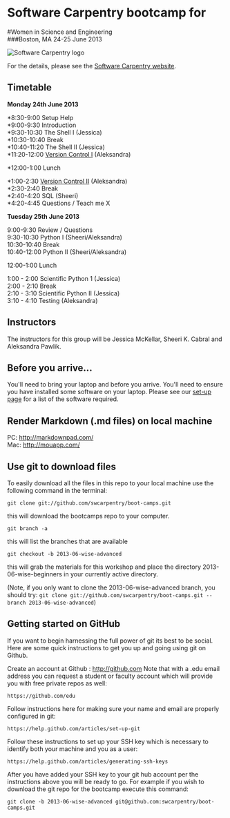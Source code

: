 # Software Carpentry bootcamp for   
#Women in Science and Engineering    
###Boston, MA 24-25 June 2013

![Software Carpentry logo](http://software-carpentry.org/img/software-carpentry-banner.png "Software Carpentry logo")

For the details, please see the [Software Carpentry website](http://software-carpentry.org/bootcamps/2013-06-wise.html).

## Timetable

**Monday 24th June 2013**  

*8:30-9:00 Setup Help  
*9:00-9:30 Introduction  
*9:30-10:30 The Shell I (Jessica)  
*10:30-10:40 Break  
*10:40-11:20 The Shell II (Jessica)  
*11:20-12:00 [Version Control I](version-control) (Aleksandra)  

*12:00-1:00 Lunch  

*1:00-2:30 [Version Control II](version-control) (Aleksandra)  
*2:30-2:40 Break  
*2:40-4:20 SQL (Sheeri)  
*4:20-4:45  Questions / Teach me X  


**Tuesday 25th June 2013**  

9:00-9:30 Review / Questions  
9:30-10:30 Python I (Sheeri/Aleksandra)  
10:30-10:40 Break  
10:40-12:00 Python II (Sheeri/Aleksandra)  

12:00-1:00 Lunch  

1:00 - 2:00 Scientific Python 1 (Jessica)  
2:00 - 2:10 Break  
2:10 - 3:10 Scientific Python II (Jessica)  
3:10 - 4:10 Testing (Aleksandra)  


## Instructors

The instructors for this group will be Jessica McKellar, Sheeri K. Cabral and Aleksandra Pawlik.


## Before you arrive...

You'll need to bring your laptop and before you arrive. You'll need to ensure you have installed some software on your laptop. Please see our [set-up page](Setup.md) for a list of the software required.


Render Markdown (.md files) on local machine
--------------------------------------------
PC: http://markdownpad.com/  
Mac: http://mouapp.com/

Use git to download files
---------------------------

To easily download all the files in this repo to your local machine use the following command in the terminal:

    git clone git://github.com/swcarpentry/boot-camps.git
this will download the bootcamps repo to your computer. 

    git branch -a
this will list the branches that are available

    git checkout -b 2013-06-wise-advanced
this will grab the materials for this workshop and place the directory 2013-06-wise-beginners in your currently active directory.

(Note, if you only want to clone the 2013-06-wise-advanced branch, you should try: `git clone git://github.com/swcarpentry/boot-camps.git --branch 2013-06-wise-advanced`)

Getting started on GitHub
--------------------------
If you want to begin harnessing the full power of git its best to be social. Here are some quick instructions to get you up and going using git on Github.

Create an account at Github : http://github.com Note that with a .edu email address you can request a student or faculty account which will provide you with free private repos as well:

    https://github.com/edu
Follow instructions here for making sure your name and email are properly configured in git:

    https://help.github.com/articles/set-up-git
Follow these instructions to set up your SSH key which is necessary to identify both your machine and you as a user:

    https://help.github.com/articles/generating-ssh-keys
After you have added your SSH key to your git hub account per the instructions above you will be ready to go. For example if you wish to download the git repo for the bootcamp execute this command:

    git clone -b 2013-06-wise-advanced git@github.com:swcarpentry/boot-camps.git




